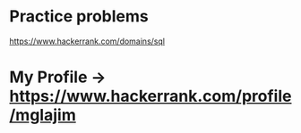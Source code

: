 # Practice problems
https://www.hackerrank.com/domains/sql

# My Profile -> https://www.hackerrank.com/profile/mglajim
